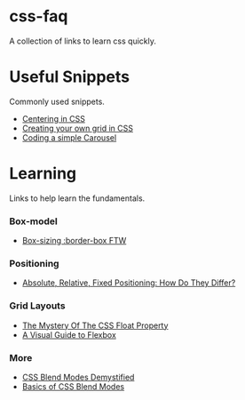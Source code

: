 # css-faq
A collection of links to learn css quickly.


# Useful Snippets
Commonly used snippets.

- [Centering in CSS](https://css-tricks.com/centering-css-complete-guide/)
- [Creating your own grid in CSS](http://j4n.co/blog/Creating-your-own-css-grid-system)
- [Coding a simple Carousel](https://www.christianheilmann.com/2015/04/08/keeping-it-simple-coding-a-carousel/)

# Learning 

Links to help learn the fundamentals.

### Box-model
 - [Box-sizing :border-box FTW](https://www.paulirish.com/2012/box-sizing-border-box-ftw/)

### Positioning
 - [Absolute, Relative, Fixed Positioning: How Do They Differ?](https://css-tricks.com/absolute-relative-fixed-positioining-how-do-they-differ/)
 
### Grid Layouts
 - [The Mystery Of The CSS Float Property](https://www.smashingmagazine.com/2009/10/the-mystery-of-css-float-property)
 - [A Visual Guide to Flexbox](https://scotch.io/tutorials/a-visual-guide-to-css3-flexbox-properties)
 
### More
 - [CSS Blend Modes Demystified](http://alistapart.com/article/blending-modes-demystified)
 - [Basics of CSS Blend Modes](https://css-tricks.com/basics-css-blend-modes/)


